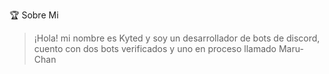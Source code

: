 🏆 Sobre Mi
>¡Hola! mi nombre es Kyted y soy un desarrollador de bots de discord, cuento con dos bots verificados y uno en proceso llamado Maru-Chan 
